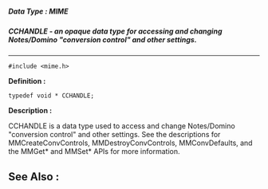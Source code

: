 ##### Data Type : MIME
##### CCHANDLE - an opaque data type for accessing and changing Notes/Domino "conversion control" and other settings.
---
```
#include <mime.h>
```

**Definition :**
```
typedef void * CCHANDLE;
```

**Description :**

CCHANDLE is a data type used to access and change Notes/Domino &quot;conversion control&quot; and other settings.  See the descriptions for MMCreateConvControls, MMDestroyConvControls, MMConvDefaults, and the MMGet* and MMSet* APIs for more information.


**See Also :**
---
